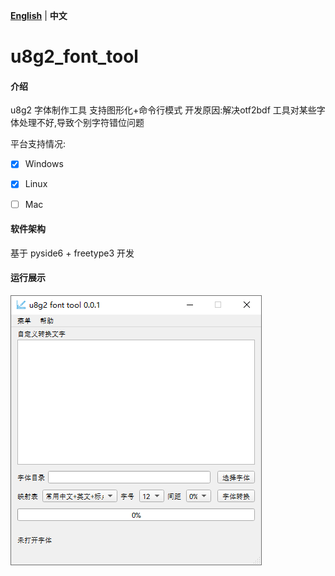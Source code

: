 [**English**](./README.md)  | **中文**

# u8g2_font_tool

#### 介绍
u8g2 字体制作工具 支持图形化+命令行模式 
开发原因:解决otf2bdf 工具对某些字体处理不好,导致个别字符错位问题

平台支持情况:

- [x] Windows

- [x] Linux

- [ ] Mac

#### 软件架构
基于 pyside6 + freetype3 开发


#### 运行展示

![u8g2_font_tool](./doc/u8g2_font_tool_zh.png)





